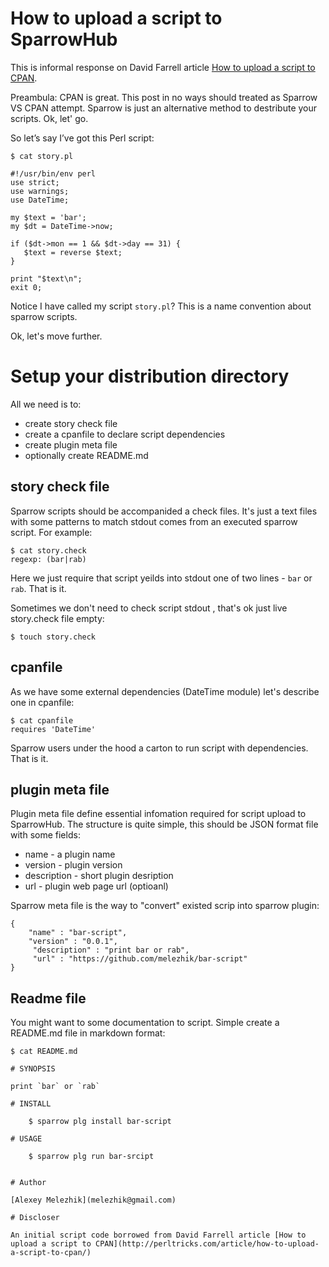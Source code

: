 # How to upload a script to SparrowHub

This is informal response on David Farrell article [How to upload a script to CPAN](http://perltricks.com/article/how-to-upload-a-script-to-cpan/).

Preambula: CPAN is great. This post in no ways should treated as Sparrow VS CPAN attempt. Sparrow is just an alternative method
to destribute your scripts. Ok, let' go.


So let’s say I’ve got this Perl script:

```
$ cat story.pl

#!/usr/bin/env perl
use strict;
use warnings;
use DateTime;

my $text = 'bar';
my $dt = DateTime->now;

if ($dt->mon == 1 && $dt->day == 31) {
   $text = reverse $text;
}

print "$text\n";
exit 0;
```

Notice I have called my script `story.pl`? This is a name convention about sparrow scripts.

Ok, let's move further.


# Setup your distribution directory

All we need is to:

* create story check file
* create a cpanfile to declare script dependencies
* create plugin meta file
* optionally create README.md


## story check file

Sparrow scripts should be accompanided a check files. It's just a text files with some patterns to match stdout comes from an executed sparrow script. For example:


```
$ cat story.check  
regexp: (bar|rab)
```

Here we just require that script yeilds into stdout one of two lines - `bar` or `rab`. That is it.

Sometimes we don't need to check script stdout , that's ok just live story.check file empty:

```
$ touch story.check
```

## cpanfile

As we have some external dependencies (DateTime module) let's describe one in cpanfile:

```
$ cat cpanfile
requires 'DateTime'
```

Sparrow users under the hood a carton to run script with dependencies. That is it.


## plugin meta file

Plugin meta file define essential infomation required for script upload to SparrowHub. The structure is quite simple, this should be JSON format file with some fields:


* name -  a plugin name
* version - plugin version
* description - short plugin desription
* url - plugin web page url (optioanl)

Sparrow meta file is the way to "convert" existed scrip into sparrow plugin:

```
{
    "name" : "bar-script",
    "version" : "0.0.1",
     "description" : "print bar or rab",
     "url" : "https://github.com/melezhik/bar-script"
}
```

## Readme file

You might want to some documentation to script. Simple create a README.md file in markdown format:

```
$ cat README.md

# SYNOPSIS

print `bar` or `rab`

# INSTALL

    $ sparrow plg install bar-script

# USAGE

    $ sparrow plg run bar-srcipt
    

# Author

[Alexey Melezhik](melezhik@gmail.com)

# Discloser

An initial script code borrowed from David Farrell article [How to upload a script to CPAN](http://perltricks.com/article/how-to-upload-a-script-to-cpan/)
```
